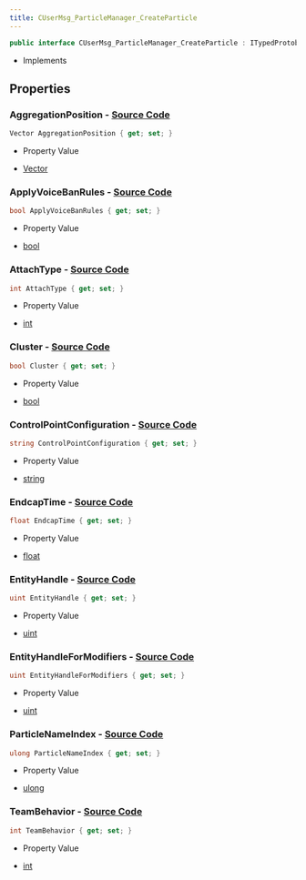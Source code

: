 ```yaml
---
title: CUserMsg_ParticleManager_CreateParticle
---
```


```csharp
public interface CUserMsg_ParticleManager_CreateParticle : ITypedProtobuf<CUserMsg_ParticleManager_CreateParticle>, INativeHandle
```

- Implements

## Properties

### **AggregationPosition** - [Source Code](https://github.com/swiftly-solution/swiftlys2/blob/main/managed/src/SwiftlyS2.Generated/Protobufs/Interfaces/CUserMsg_ParticleManager_CreateParticle.cs#L40)

```csharp
Vector AggregationPosition { get; set; }
```

- Property Value

- [Vector](/docs/api/shared/natives/vector)

### **ApplyVoiceBanRules** - [Source Code](https://github.com/swiftly-solution/swiftlys2/blob/main/managed/src/SwiftlyS2.Generated/Protobufs/Interfaces/CUserMsg_ParticleManager_CreateParticle.cs#L25)

```csharp
bool ApplyVoiceBanRules { get; set; }
```

- Property Value

- [bool](https://learn.microsoft.com/dotnet/api/system.boolean)

### **AttachType** - [Source Code](https://github.com/swiftly-solution/swiftlys2/blob/main/managed/src/SwiftlyS2.Generated/Protobufs/Interfaces/CUserMsg_ParticleManager_CreateParticle.cs#L16)

```csharp
int AttachType { get; set; }
```

- Property Value

- [int](https://learn.microsoft.com/dotnet/api/system.int32)

### **Cluster** - [Source Code](https://github.com/swiftly-solution/swiftlys2/blob/main/managed/src/SwiftlyS2.Generated/Protobufs/Interfaces/CUserMsg_ParticleManager_CreateParticle.cs#L34)

```csharp
bool Cluster { get; set; }
```

- Property Value

- [bool](https://learn.microsoft.com/dotnet/api/system.boolean)

### **ControlPointConfiguration** - [Source Code](https://github.com/swiftly-solution/swiftlys2/blob/main/managed/src/SwiftlyS2.Generated/Protobufs/Interfaces/CUserMsg_ParticleManager_CreateParticle.cs#L31)

```csharp
string ControlPointConfiguration { get; set; }
```

- Property Value

- [string](https://learn.microsoft.com/dotnet/api/system.string)

### **EndcapTime** - [Source Code](https://github.com/swiftly-solution/swiftlys2/blob/main/managed/src/SwiftlyS2.Generated/Protobufs/Interfaces/CUserMsg_ParticleManager_CreateParticle.cs#L37)

```csharp
float EndcapTime { get; set; }
```

- Property Value

- [float](https://learn.microsoft.com/dotnet/api/system.single)

### **EntityHandle** - [Source Code](https://github.com/swiftly-solution/swiftlys2/blob/main/managed/src/SwiftlyS2.Generated/Protobufs/Interfaces/CUserMsg_ParticleManager_CreateParticle.cs#L19)

```csharp
uint EntityHandle { get; set; }
```

- Property Value

- [uint](https://learn.microsoft.com/dotnet/api/system.uint32)

### **EntityHandleForModifiers** - [Source Code](https://github.com/swiftly-solution/swiftlys2/blob/main/managed/src/SwiftlyS2.Generated/Protobufs/Interfaces/CUserMsg_ParticleManager_CreateParticle.cs#L22)

```csharp
uint EntityHandleForModifiers { get; set; }
```

- Property Value

- [uint](https://learn.microsoft.com/dotnet/api/system.uint32)

### **ParticleNameIndex** - [Source Code](https://github.com/swiftly-solution/swiftlys2/blob/main/managed/src/SwiftlyS2.Generated/Protobufs/Interfaces/CUserMsg_ParticleManager_CreateParticle.cs#L13)

```csharp
ulong ParticleNameIndex { get; set; }
```

- Property Value

- [ulong](https://learn.microsoft.com/dotnet/api/system.uint64)

### **TeamBehavior** - [Source Code](https://github.com/swiftly-solution/swiftlys2/blob/main/managed/src/SwiftlyS2.Generated/Protobufs/Interfaces/CUserMsg_ParticleManager_CreateParticle.cs#L28)

```csharp
int TeamBehavior { get; set; }
```

- Property Value

- [int](https://learn.microsoft.com/dotnet/api/system.int32)

